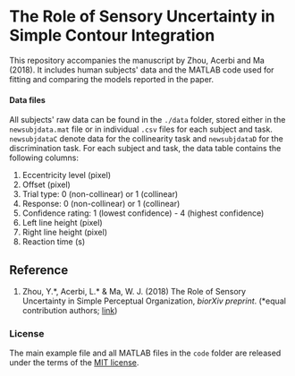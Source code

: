 # The Role of Sensory Uncertainty in Simple Contour Integration

This repository accompanies the manuscript by Zhou, Acerbi and Ma (2018). It includes human subjects' data and the MATLAB code used for fitting and comparing the models reported in the paper.

#### Data files

All subjects' raw data can be found in the `./data` folder, stored either in the `newsubjdata.mat` file or in individual `.csv` files for each subject and task. `newsubjdataC` denote data for the collinearity task and `newsubjdataD` for the discrimination task. 
For each subject and task, the data table contains the following columns:
1. Eccentricity level (pixel)	
2. Offset (pixel)	
3. Trial type: 0 (non-collinear) or 1 (collinear)	
4. Response: 0 (non-collinear) or 1 (collinear)	
5. Confidence rating: 1 (lowest confidence) - 4 (highest confidence)	
6. Left line height (pixel)	
7. Right line height (pixel)	
8. Reaction time (s)


## Reference

1. Zhou, Y.\*, Acerbi, L.\* & Ma, W. J. (2018) The Role of Sensory Uncertainty in Simple Perceptual Organization, *biorXiv preprint*. (\*equal contribution authors; [link](https://www.biorxiv.org/content/10.1101/350082v1))

### License

The main example file and all MATLAB files in the `code` folder are released under the terms of the [MIT license](https://github.com/yanlizhou/collinearity/blob/master/LICENSE).
